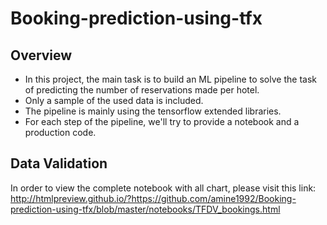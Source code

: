 # Booking-prediction-using-tfx

## Overview
* In this project, the main task is to build an ML pipeline to solve the task of predicting the number of reservations made per hotel.
* Only a sample of the used data is included.
* The pipeline is mainly using the tensorflow extended libraries.
* For each step of the pipeline, we'll try to provide a notebook and a production code. 

## Data Validation
In order to view the complete notebook with all chart, please visit this link:
http://htmlpreview.github.io/?https://github.com/amine1992/Booking-prediction-using-tfx/blob/master/notebooks/TFDV_bookings.html
